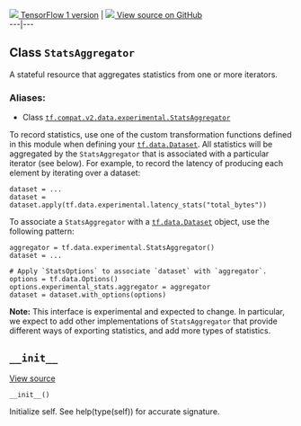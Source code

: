 [ ![](https://tensorflow.google.cn/images/tf_logo_32px.png) TensorFlow 1
version](/versions/r1.15/api_docs/python/tf/data/experimental/StatsAggregator)
|  [ ![](https://tensorflow.google.cn/images/GitHub-Mark-32px.png) View source
on GitHub
](https://github.com/tensorflow/tensorflow/blob/r2.0/tensorflow/python/data/experimental/ops/stats_aggregator.py#L31-L78)  
---|---  
  
## Class `StatsAggregator`

A stateful resource that aggregates statistics from one or more iterators.

### Aliases:

  * Class [`tf.compat.v2.data.experimental.StatsAggregator`](/api_docs/python/tf/data/experimental/StatsAggregator)

To record statistics, use one of the custom transformation functions defined
in this module when defining your
[`tf.data.Dataset`](https://tensorflow.google.cn/api_docs/python/tf/data/Dataset).
All statistics will be aggregated by the `StatsAggregator` that is associated
with a particular iterator (see below). For example, to record the latency of
producing each element by iterating over a dataset:

    
    
    dataset = ...
    dataset = dataset.apply(tf.data.experimental.latency_stats("total_bytes"))
    

To associate a `StatsAggregator` with a
[`tf.data.Dataset`](https://tensorflow.google.cn/api_docs/python/tf/data/Dataset)
object, use the following pattern:

    
    
    aggregator = tf.data.experimental.StatsAggregator()
    dataset = ...
    
    # Apply `StatsOptions` to associate `dataset` with `aggregator`.
    options = tf.data.Options()
    options.experimental_stats.aggregator = aggregator
    dataset = dataset.with_options(options)
    

**Note:** This interface is experimental and expected to change. In
particular, we expect to add other implementations of `StatsAggregator` that
provide different ways of exporting statistics, and add more types of
statistics.

## `__init__`

[View
source](https://github.com/tensorflow/tensorflow/blob/r2.0/tensorflow/python/data/experimental/ops/stats_aggregator.py#L63-L78)

    
    
    __init__()
    

Initialize self. See help(type(self)) for accurate signature.

